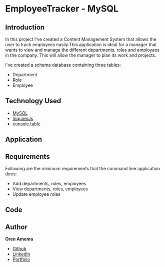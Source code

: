 # EmployeeTracker - MySQL

## Introduction

In this project I've created a Content Management System that allows the user to track employees easily.This application is ideal for a manager that wants to view and manage the different departments, roles and employees in the company. This will allow the manager to plan its work and projects.

I've created a schema database containing three tables:
* Department
* Role
* Employee

## Technology Used
* [MySQL](https://www.npmjs.com/package/mysql)
* [InquirerJs](https://www.npmjs.com/package/inquirer/v/0.2.3)
* [console.table](https://www.npmjs.com/package/console.table)
## Application

## Requirements

Following are the minimum requirements that the command line application does:
  * Add departments, roles, employees
  * View departments, roles, employees
  * Update employee roles

## Code

## Author

**Oren Amema**

* [Github](https://github.com/orenamema)
* [LinkedIn](https://www.linkedin.com/in/oren-amematekpo-b7a12b13)
* [Portfolio](https://orenamema.github.io/UpdatedPortfolio/)
